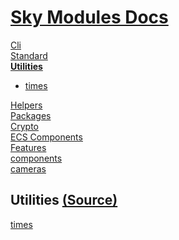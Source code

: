 <!--- This Utilities.102 was auto-generated using "pnpm exec sky readme" --> 

# [Sky Modules Docs](../README.md)

[Cli](..%2Fcli%2FREADME.md)   
[Standard](..%2Fcore%2FREADME.md)   
**[Utilities](..%2Futilities%2FREADME.md)**   
* [times](..%2Futilities%2Ftimes%2FREADME.md)
  
[Helpers](..%2Fhelpers%2FREADME.md)   
[Packages](..%2Fpkgs%2FREADME.md)   
[Crypto](..%2Fcrypto%2FREADME.md)   
[ECS Components](..%2Fecs%2FREADME.md)   
[Features](..%2Ffeatures%2FREADME.md)   
[components](..%2Freact%2Fcomponents%2FREADME.md)   
[cameras](..%2FThree%2Fcameras%2FREADME.md)   

## Utilities [(Source)](..%2Futilities%2F)

[times](..%2Futilities%2Ftimes%2FREADME.md)   
  